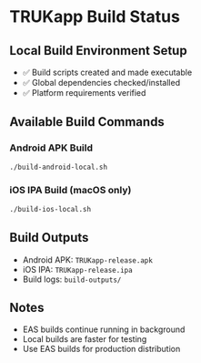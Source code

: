 # TRUKapp Build Status

## Local Build Environment Setup
- ✅ Build scripts created and made executable
- ✅ Global dependencies checked/installed
- ✅ Platform requirements verified

## Available Build Commands

### Android APK Build
```bash
./build-android-local.sh
```

### iOS IPA Build (macOS only)
```bash
./build-ios-local.sh
```

## Build Outputs
- Android APK: `TRUKapp-release.apk`
- iOS IPA: `TRUKapp-release.ipa`
- Build logs: `build-outputs/`

## Notes
- EAS builds continue running in background
- Local builds are faster for testing
- Use EAS builds for production distribution

